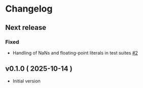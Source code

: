 # Changelog

## Next release

### Fixed
- Handling of NaNs and floating-point literals in test suites [#2](https://github.com/ocamlpro/seacoral/pull/2)


## v0.1.0 ( 2025-10-14 )

* Initial version
